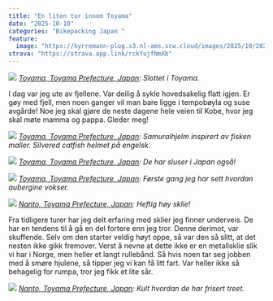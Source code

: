 ```yaml
---
title: "En liten tur innom Toyama"
date: "2025-10-10"
categories: "Bikepacking Japan "
feature:
  image: "https://kyrremann-plog.s3.nl-ams.scw.cloud/images/2025/10/20251010_100511.jpg"
strava: "https://strava.app.link/rckYujfNmXb"
---
```



![](https://kyrremann-plog.s3.nl-ams.scw.cloud/images/2025/10/20251010_100511.jpg)
*[Toyama, Toyama Prefecture, Japan](https://www.google.com/maps/place/36.692233599999994,137.21066239972222): Slottet i Toyama.*

I dag var jeg ute av fjellene. Var deilig å sykle hovedsakelig flatt igjen. Er gøy med fjell, men noen ganger vil man bare ligge i tempobøyla og suse avgårde! Noe jeg skal gjøre de neste dagene hele veien til Kobe, hvor jeg skal møte mamma og pappa. Gleder meg!

![](https://kyrremann-plog.s3.nl-ams.scw.cloud/images/2025/10/20251010_094521.jpg)
*[Toyama, Toyama Prefecture, Japan](https://www.google.com/maps/place/36.692209299999995,137.2118739997222): Samuraihjelm inspirert av fisken maller. Silvered catfish helmet på engelsk.*


![](https://kyrremann-plog.s3.nl-ams.scw.cloud/images/2025/10/20251010_113928.jpg)
*[Toyama, Toyama Prefecture, Japan](https://www.google.com/maps/place/36.725731199722226,137.21962239972223): De har sluser i Japan også!*


![](https://kyrremann-plog.s3.nl-ams.scw.cloud/images/2025/10/20251010_125437.jpg)
*[Toyama, Toyama Prefecture, Japan](https://www.google.com/maps/place/36.707270399722226,137.1760768): Første gang jeg har sett hvordan aubergine vokser.*


![](https://kyrremann-plog.s3.nl-ams.scw.cloud/images/2025/10/20251010_151839.jpg)
*[Nanto, Toyama Prefecture, Japan](https://www.google.com/maps/place/36.59047999972223,136.91334399972223): Heftig høy sklie!*

Fra tidligere turer har jeg delt erfaring med sklier jeg finner underveis. De har en tendens til å gå en del fortere enn jeg tror. Denne derimot, var skuffende. Selv om den starter veldig høyt oppe, så var den så slitt, at det nesten ikke gikk fremover. Verst å nevne at dette ikke er en metallsklie slik vi har i Norge, men heller et langt rullebånd. Så hvis noen tar seg jobben med å smøre hjulene, så tipper jeg vi kan få litt fart. Var heller ikke så behagelig for rumpa, tror jeg fikk et lite sår.


![](https://kyrremann-plog.s3.nl-ams.scw.cloud/images/2025/10/20251010_164209.jpg)
*[Nanto, Toyama Prefecture, Japan](https://www.google.com/maps/place/36.56609,136.8627174): Kult hvordan de har frisert treet.*


![]()

